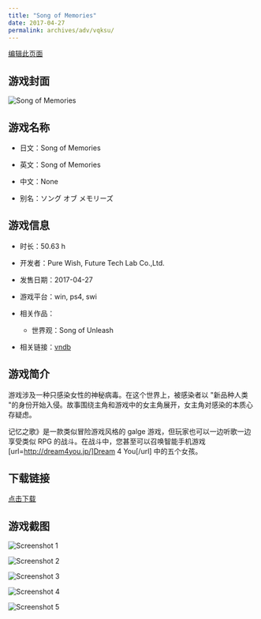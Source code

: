 ```yaml
---
title: "Song of Memories"
date: 2017-04-27
permalink: archives/adv/vqksu/
---
```

[编辑此页面](https://github.com/ACG-3/ADV3-source/blob/main/source/_posts/Song%20of%20Memories.md)

## 游戏封面

![Song of Memories](https://pan.timero.xyz/d/onedrive/img_lib_001/Song%20of%20Memories_cover.avif)


## 游戏名称

- 日文：Song of Memories
- 英文：Song of Memories
- 中文：None

- 别名：ソング オブ メモリーズ


## 游戏信息

- 时长：50.63 h
- 开发者：Pure Wish, Future Tech Lab Co.,Ltd.
- 发售日期：2017-04-27
- 游戏平台：win, ps4, swi
- 相关作品：
   - 世界观：Song of Unleash

- 相关链接：[vndb](https://vndb.org/v16974)


## 游戏简介

游戏涉及一种只感染女性的神秘病毒。在这个世界上，被感染者以 "新品种人类 "的身份开始入侵。故事围绕主角和游戏中的女主角展开，女主角对感染的本质心存疑虑。

记忆之歌》是一款类似冒险游戏风格的 galge 游戏，但玩家也可以一边听歌一边享受类似 RPG 的战斗。在战斗中，您甚至可以召唤智能手机游戏 [url=http://dream4you.jp/]Dream 4 You[/url] 中的五个女孩。




## 下载链接

[点击下载](https://pan.timero.xyz/onedrive/adv_lib_001/Song%20of%20Memories)


## 游戏截图


![Screenshot 1](https://pan.timero.xyz/d/onedrive/img_lib_001/Song%20of%20Memories_Screenshot_1.avif)

![Screenshot 2](https://pan.timero.xyz/d/onedrive/img_lib_001/Song%20of%20Memories_Screenshot_2.avif)

![Screenshot 3](https://pan.timero.xyz/d/onedrive/img_lib_001/Song%20of%20Memories_Screenshot_3.avif)

![Screenshot 4](https://pan.timero.xyz/d/onedrive/img_lib_001/Song%20of%20Memories_Screenshot_4.avif)

![Screenshot 5](https://pan.timero.xyz/d/onedrive/img_lib_001/Song%20of%20Memories_Screenshot_5.avif)

